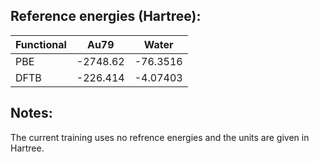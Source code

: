 ## Reference energies (Hartree):

Functional | Au79 | Water
--- | --- | --- 
PBE    |    -2748.62  |    -76.3516
DFTB |    -226.414 |    -4.07403

## Notes:

The current training uses no refrence energies and the units are given in Hartree.
